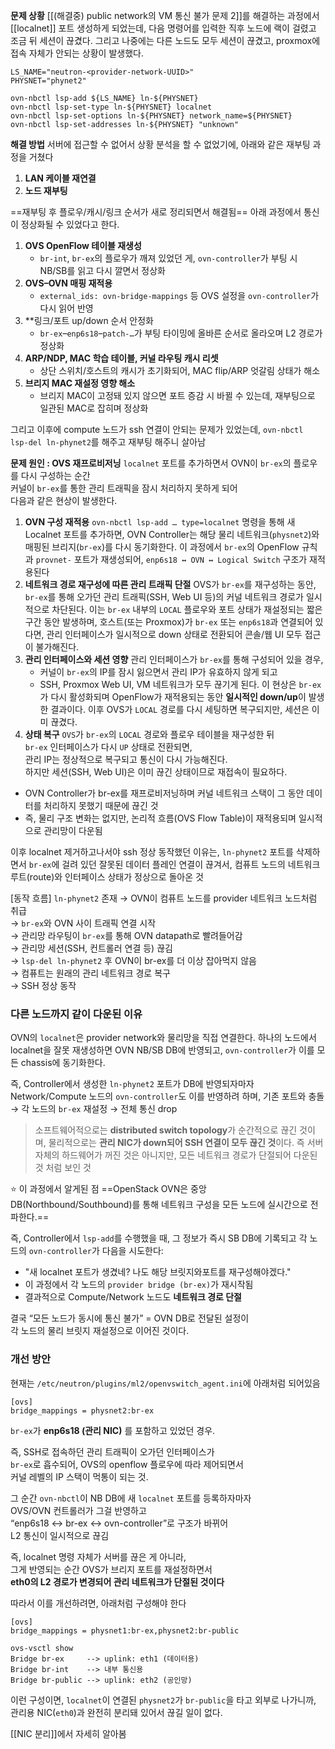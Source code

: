 **문제 상황**
[[(해결중) public network의 VM 통신 불가 문제 2]]를 해결하는 과정에서 [[localnet]] 포트 생성하게 되었는데, 다음 명령어를 입력한 직후 노드에 랙이 걸렸고 조금 뒤 세션이 끊겼다. 그리고 나중에는 다른 노드도 모두 세션이 끊겼고, proxmox에 접속 자체가 안되는 상황이 발생했다.
```
LS_NAME="neutron-<provider-network-UUID>"
PHYSNET="phynet2"

ovn-nbctl lsp-add ${LS_NAME} ln-${PHYSNET}
ovn-nbctl lsp-set-type ln-${PHYSNET} localnet
ovn-nbctl lsp-set-options ln-${PHYSNET} network_name=${PHYSNET}
ovn-nbctl lsp-set-addresses ln-${PHYSNET} "unknown"
```

**해결 방법**
서버에 접근할 수 없어서 상황 분석을 할 수 없었기에, 아래와 같은 재부팅 과정을 거쳤다
1. **LAN 케이블 재연결**
2. **노드 재부팅**

==재부팅 후 플로우/캐시/링크 순서가 새로 정리되면서 해결됨==
아래 과정에서 통신이 정상화될 수 있었다고 한다.
1. **OVS OpenFlow 테이블 재생성**
    - `br-int`, `br-ex`의 플로우가 깨져 있었던 게, `ovn-controller`가 부팅 시 NB/SB를 읽고 다시 깔면서 정상화
2. **OVS–OVN 매핑 재적용**
    - `external_ids: ovn-bridge-mappings` 등 OVS 설정을 `ovn-controller`가 다시 읽어 반영
3. **링크/포트 up/down 순서 안정화
    - `br-ex`–`enp6s18`–`patch-…`가 부팅 타이밍에 올바른 순서로 올라오며 L2 경로가 정상화
4. **ARP/NDP, MAC 학습 테이블, 커널 라우팅 캐시 리셋**
    - 상단 스위치/호스트의 캐시가 초기화되어, MAC flip/ARP 엇갈림 상태가 해소
5. **브리지 MAC 재설정 영향 해소**
    - 브리지 MAC이 고정돼 있지 않으면 포트 증감 시 바뀔 수 있는데, 재부팅으로 일관된 MAC로 잡히며 정상화

그리고 이후에 compute 노드가 ssh 연결이 안되는 문제가 있었는데, 
`ovn-nbctl lsp-del ln-phynet2`를 해주고 재부팅 해주니 살아남


**문제 원인 : OVS 재프로비저닝**
`localnet` 포트를 추가하면서 OVN이 `br-ex`의 플로우를 다시 구성하는 순간  
커널이 `br-ex`를 통한 관리 트래픽을 잠시 처리하지 못하게 되어  
다음과 같은 현상이 발생한다.

1. **OVN 구성 재적용** 
   `ovn-nbctl lsp-add … type=localnet` 명령을 통해 새 Localnet 포트를 추가하면, OVN Controller는 해당 물리 네트워크(`physnet2`)와 매핑된 브리지(`br-ex`)를 다시 동기화한다.
   이 과정에서 `br-ex`의 OpenFlow 규칙과 `provnet-` 포트가 재생성되어, 
   `enp6s18 ↔ OVN ↔ Logical Switch` 구조가 재적용된다
2. **네트워크 경로 재구성에 따른 관리 트래픽 단절**
   OVS가 `br-ex`를 재구성하는 동안, `br-ex`를 통해 오가던 관리 트래픽(SSH, Web UI 등)의 커널 네트워크 경로가 일시적으로 차단된다. 
   이는 `br-ex` 내부의 `LOCAL` 플로우와 포트 상태가 재설정되는 짧은 구간 동안 발생하며, 
   호스트(또는 Proxmox)가 `br-ex` 또는 `enp6s18`과 연결되어 있다면, 관리 인터페이스가 일시적으로 down 상태로 전환되어 콘솔/웹 UI 모두 접근이 불가해진다.
3. **관리 인터페이스와 세션 영향**
   관리 인터페이스가 `br-ex`를 통해 구성되어 있을 경우,
	- 커널이 `br-ex`의 IP를 잠시 잃으면서 관리 IP가 유효하지 않게 되고
	- SSH, Proxmox Web UI, VM 네트워크가 모두 끊기게 된다.
	이 현상은 `br-ex`가 다시 활성화되며 OpenFlow가 재적용되는 동안 **일시적인 down/up**이 발생한 결과이다. 이후 OVS가 `LOCAL` 경로를 다시 세팅하면 복구되지만, 세션은 이미 끊겼다.
4. **상태 복구**
   `OVS`가 `br-ex`의 `LOCAL` 경로와 플로우 테이블을 재구성한 뒤  
	`br-ex` 인터페이스가 다시 `UP` 상태로 전환되면,  
	관리 IP는 정상적으로 복구되고 통신이 다시 가능해진다.  
	하지만 세션(SSH, Web UI)은 이미 끊긴 상태이므로 재접속이 필요하다.

- OVN Controller가 br-ex를 재프로비저닝하며 커널 네트워크 스택이 그 동안 데이터를 처리하지 못했기 때문에 끊긴 것
- 즉, 물리 구조 변화는 없지만, 논리적 흐름(OVS Flow Table)이 재적용되며 일시적으로 관리망이 다운됨


이후 localnet 제거하고나서야 ssh 정상 동작했던 이유는,
`ln-phynet2` 포트를 삭제하면서 `br-ex`에 걸려 있던 잘못된 데이터 플레인 연결이 끊겨서, 컴퓨트 노드의 네트워크 루트(route)와 인터페이스 상태가 정상으로 돌아온 것

[동작 흐름]
`ln-phynet2` 존재 → OVN이 컴퓨트 노드를 provider 네트워크 노드처럼 취급  
→ `br-ex`와 OVN 사이 트래픽 연결 시작  
→ 관리망 라우팅이 `br-ex`를 통해 OVN datapath로 빨려들어감  
→ 관리망 세션(SSH, 컨트롤러 연결 등) 끊김  
→ `lsp-del ln-phynet2` 후 OVN이 br-ex를 더 이상 잡아먹지 않음  
→ 컴퓨트는 원래의 관리 네트워크 경로 복구  
→ SSH 정상 동작

### 다른 노드까지 같이 다운된 이유
OVN의 `localnet`은 provider network와 물리망을 직접 연결한다.
하나의 노드에서 localnet을 잘못 재생성하면 OVN NB/SB DB에 반영되고, 
`ovn-controller`가 이를 모든 chassis에 동기화한다.

즉, Controller에서 생성한 `ln-phynet2` 포트가 DB에 반영되자마자 
Network/Compute 노드의 `ovn-controller`도 이를 반영하려 하며,
기존 포트와 충돌 → 각 노드의 `br-ex` 재설정 → 전체 통신 drop

> 소프트웨어적으로는 **distributed switch topology**가 순간적으로 끊긴 것이며,
> 물리적으로는 **관리 NIC가 down되어 SSH 연결이 모두 끊긴 것**이다.
> 즉 서버 자체의 하드웨어가 꺼진 것은 아니지만, 모든 네트워크 경로가 단절되어 다운된 것 처럼 보인 것

⭐ 이 과정에서 알게된 점
==OpenStack OVN은 중앙 DB(Northbound/Southbound)를 통해 네트워크 구성을 모든 노드에 실시간으로 전파한다.==

즉, Controller에서 `lsp-add`를 수행했을 때, 
그 정보가 즉시 SB DB에 기록되고 각 노드의 `ovn-controller`가 다음을 시도한다:
- "새 localnet 포트가 생겼네? 나도 해당 브릿지와포트를 재구성해야겠다."
- 이 과정에서 각 노드의 `provider bridge (br-ex)`가 재시작됨
- 결과적으로 Compute/Network 노드도 **네트워크 경로 단절**

결국 “모든 노드가 동시에 통신 불가” = OVN DB로 전달된 설정이  
각 노드의 물리 브릿지 재설정으로 이어진 것이다.

### 개선 방안
현재는 `/etc/neutron/plugins/ml2/openvswitch_agent.ini`에 아래처럼 되어있음
```
[ovs]
bridge_mappings = physnet2:br-ex
```
`br-ex`가 **enp6s18 (관리 NIC)** 를 포함하고 있었던 경우.

즉, SSH로 접속하던 관리 트래픽이 오가던 인터페이스가  
`br-ex`로 흡수되어, OVS의 openflow 플로우에 따라 제어되면서  
커널 레벨의 IP 스택이 먹통이 되는 것.

그 순간 `ovn-nbctl`이 NB DB에 새 `localnet` 포트를 등록하자마자  
OVS/OVN 컨트롤러가 그걸 반영하고  
“enp6s18 ↔ br-ex ↔ ovn-controller”로 구조가 바뀌어  
L2 통신이 일시적으로 끊김

즉, localnet 명령 자체가 서버를 끊은 게 아니라,  
그게 반영되는 순간 OVS가 브리지 포트를 재설정하면서  
**eth0의 L2 경로가 변경되어 관리 네트워크가 단절된 것이다**

따라서 이를 개선하려면, 아래처럼 구성해야 한다
```
[ovs]
bridge_mappings = physnet1:br-ex,physnet2:br-public
```

```
ovs-vsctl show
Bridge br-ex     --> uplink: eth1 (데이터용)
Bridge br-int    --> 내부 통신용
Bridge br-public --> uplink: eth2 (공인망)
```
이런 구성이면, `localnet`이 연결된 `physnet2`가 `br-public`을 타고 외부로 나가니까,  
관리용 NIC(`eth0`)과 완전히 분리돼 있어서 끊길 일이 없다.

[[NIC 분리]]에서 자세히 알아봄
